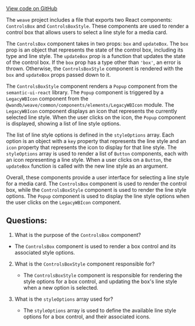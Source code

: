 [View code on GitHub](https://github.com/wandb/weave/weave-js/src/components/Panel2/ControlBox.tsx)

The `weave` project includes a file that exports two React components: `ControlsBox` and `ControlsBoxStyle`. These components are used to render a control box that allows users to select a line style for a media card. 

The `ControlsBox` component takes in two props: `box` and `updateBox`. The `box` prop is an object that represents the state of the control box, including its type and line style. The `updateBox` prop is a function that updates the state of the control box. If the `box` prop has a type other than `'box'`, an error is thrown. Otherwise, the `ControlsBoxStyle` component is rendered with the `box` and `updateBox` props passed down to it.

The `ControlsBoxStyle` component renders a `Popup` component from the `semantic-ui-react` library. The `Popup` component is triggered by a `LegacyWBIcon` component from the `@wandb/weave/common/components/elements/LegacyWBIcon` module. The `LegacyWBIcon` component displays an icon that represents the currently selected line style. When the user clicks on the icon, the `Popup` component is displayed, showing a list of line style options. 

The list of line style options is defined in the `styleOptions` array. Each option is an object with a `key` property that represents the line style and an `icon` property that represents the icon to display for that line style. The `styleOptions` array is used to render a list of `Button` components, each with an icon representing a line style. When a user clicks on a `Button`, the `updateBox` function is called with the new line style as an argument.

Overall, these components provide a user interface for selecting a line style for a media card. The `ControlsBox` component is used to render the control box, while the `ControlsBoxStyle` component is used to render the line style options. The `Popup` component is used to display the line style options when the user clicks on the `LegacyWBIcon` component.
## Questions: 
 1. What is the purpose of the `ControlsBox` component?
   - The `ControlsBox` component is used to render a box control and its associated style options.

2. What is the `ControlsBoxStyle` component responsible for?
   - The `ControlsBoxStyle` component is responsible for rendering the style options for a box control, and updating the box's line style when a new option is selected.

3. What is the `styleOptions` array used for?
   - The `styleOptions` array is used to define the available line style options for a box control, and their associated icons.